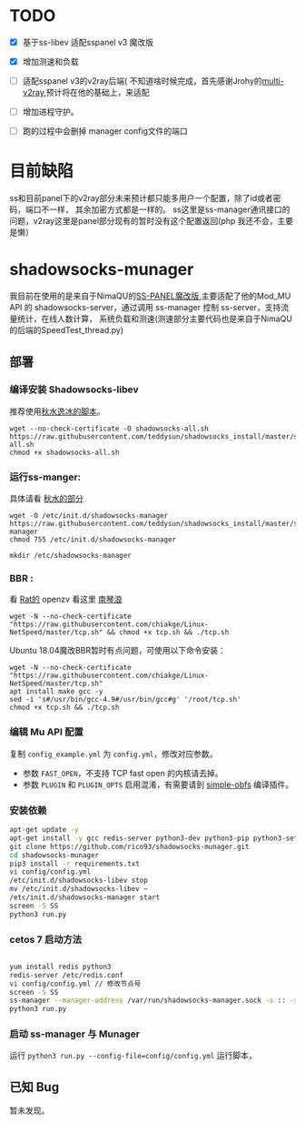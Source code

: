 
# TODO
- [x] 基于ss-libev 适配sspanel v3 魔改版
- [x] 增加测速和负载
- [ ] 适配sspanel v3的v2ray后端( 不知道啥时候完成，首先感谢Jrohy的[multi-v2ray](https://github.com/Jrohy/multi-v2ray),预计将在他的基础上，来适配
- [ ] 增加进程守护。
- [ ] 跑的过程中会删掉 manager config文件的端口


# 目前缺陷

ss和目前panel下的v2ray部分未来预计都只能多用户一个配置，除了id或者密码，端口不一样，
其余加密方式都是一样的。  ss这里是ss-manager通讯接口的问题，v2ray这里是panel部分现有的暂时没有这个配置返回(php 我还不会，主要是懒）
# shadowsocks-munager

我目前在使用的是来自于NimaQU的[SS-PANEL魔改版](https://github.com/NimaQu/ss-panel-v3-mod_Uim),主要适配了他的Mod_MU API 的 shadowsocks-server，通过调用 ss-manager 控制 ss-server，支持流量统计，在线人数计算，
系统负载和测速(测速部分主要代码也是来自于NimaQU的后端的SpeedTest_thread.py)


## 部署

### 编译安装 Shadowsocks-libev

推荐使用[秋水逸冰的脚本](https://shadowsocks.be/4.html)。

~~~
wget --no-check-certificate -O shadowsocks-all.sh https://raw.githubusercontent.com/teddysun/shadowsocks_install/master/shadowsocks-all.sh
chmod +x shadowsocks-all.sh
~~~

### 运行ss-manger:

具体请看 [秋水的部分](https://teddysun.com/532.html)


~~~
wget -O /etc/init.d/shadowsocks-manager https://raw.githubusercontent.com/teddysun/shadowsocks_install/master/shadowsocks-manager
chmod 755 /etc/init.d/shadowsocks-manager
~~~

~~~
mkdir /etc/shadowsocks-manager
~~~

### BBR :

看 [Rat的](https://www.moerats.com/archives/387/)
openzv 看这里 [南琴浪](https://github.com/tcp-nanqinlang/wiki/wiki/lkl-haproxy)


~~~
wget -N --no-check-certificate "https://raw.githubusercontent.com/chiakge/Linux-NetSpeed/master/tcp.sh" && chmod +x tcp.sh && ./tcp.sh
~~~

Ubuntu 18.04魔改BBR暂时有点问题，可使用以下命令安装：
~~~
wget -N --no-check-certificate "https://raw.githubusercontent.com/chiakge/Linux-NetSpeed/master/tcp.sh"
apt install make gcc -y
sed -i 's#/usr/bin/gcc-4.9#/usr/bin/gcc#g' '/root/tcp.sh'
chmod +x tcp.sh && ./tcp.sh
~~~


### 编辑 Mu API 配置

复制 `config_example.yml` 为 `config.yml`，修改对应参数。

- 参数 `FAST_OPEN`，不支持 TCP fast open 的内核请去掉。
- 参数 `PLUGIN` 和 `PLUGIN_OPTS` 启用混淆，有需要请到 [simple-obfs](https://github.com/shadowsocks/simple-obfs) 编译插件。

### 安装依赖

```bash
apt-get update -y
apt-get install -y gcc redis-server python3-dev python3-pip python3-setuptools
git clone https://github.com/rico93/shadowsocks-munager.git
cd shadowsocks-munager
pip3 install -r requirements.txt
vi config/config.yml
/etc/init.d/shadowsocks-libev stop
mv /etc/init.d/shadowsocks-libev ~
/etc/init.d/shadowsocks-manager start
screen -S SS
python3 run.py
```

### cetos 7 启动方法
```bash

yum install redis python3
redis-server /etc/redis.conf
vi config/config.yml // 修改节点号
screen -S SS
ss-manager --manager-address /var/run/shadowsocks-manager.sock -s :: -s 0.0.0.0 -t 360 --acl /root/shadowsocks-munager/config/ss.acl &
python3 run.py
```


### 启动 ss-manager 与 Munager

运行 `python3 run.py --config-file=config/config.yml` 运行脚本，


## 已知 Bug

暂未发现。
